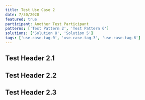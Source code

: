 ```yaml
---
title: Test Use Case 2
date: 7/30/2020
featured: true
participant: Another Test Participant
patterns: ['Test Pattern 2', 'Test Pattern 6']
solutions: ['Solution 8', 'Solution 5']
tags: ['use-case-tag-0', 'use-case-tag-3', 'use-case-tag-6']
---
```


<Content chunks={2} />

## Test Header 2.1

<Content chunks={2} />

## Test Header 2.2

<Content chunks={2} />

## Test Header 2.3

<Content chunks={2} />
